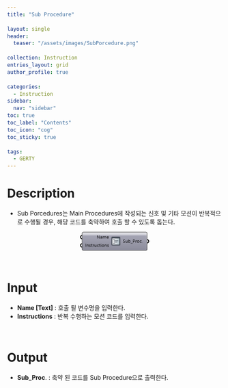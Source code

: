 ```yaml
---
title: "Sub Procedure"

layout: single
header:
  teaser: "/assets/images/SubPorcedure.png"

collection: Instruction
entries_layout: grid
author_profile: true

categories:
  - Instruction
sidebar:
  nav: "sidebar"
toc: true
toc_label: "Contents"
toc_icon: "cog"
toc_sticky: true

tags: 
  - GERTY
---
```

# Description

* Sub Porcedures는 Main Procedures에 작성되는 신호 및 기타 모션이 반복적으로 수행될 경우, 해당 코드를 축약하여 호출 할 수 있도록 돕는다.

<p align="center">  <img src="/assets/images/SubPorcedure.png" align="center" width="32%"></p>

<br>

# Input

* **Name [Text]** : 호출 될 변수명을 입력한다.
* **Instructions** : 반복 수행하는 모션 코드를 입력한다.

<br>

# Output

* **Sub_Proc**. : 축약 된 코드를 Sub Procedure으로 출력한다.
